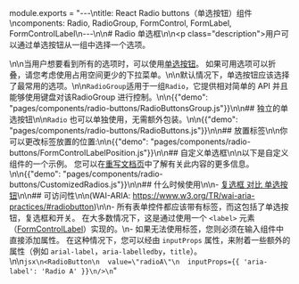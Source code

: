 module.exports = "---\ntitle: React Radio buttons（单选按钮）组件\ncomponents: Radio, RadioGroup, FormControl, FormLabel, FormControlLabel\n---\n\n# Radio 单选框\n\n<p class=\"description\">用户可以通过单选按钮从一组中选择一个选项。</p>\n\n当用户想要看到所有的选项时，可以使用[单选按钮](https://material.io/design/components/selection-controls.html#radio-buttons)。 如果可用选项可以折叠，请您考虑使用占用空间更少的下拉菜单。\n\n默认情况下，单选按钮应该选择了最常用的选项。\n\n`RadioGroup`适用于一组` Radio `，它提供相对简单的 API 并且能够使用键盘对该RadioGroup 进行控制。\n\n{{\"demo\": \"pages/components/radio-buttons/RadioButtonsGroup.js\"}}\n\n## 独立的单选按钮\n\n`Radio` 也可以单独使用，无需额外包装。\n\n{{\"demo\": \"pages/components/radio-buttons/RadioButtons.js\"}}\n\n## 放置标签\n\n你可以更改标签放置的位置:\n\n{{\"demo\": \"pages/components/radio-buttons/FormControlLabelPosition.js\"}}\n\n## 自定义单选框\n\n以下是自定义组件的一个示例。 您可以在[重写文档页](/customization/components/)中了解有关此内容的更多信息。\n\n{{\"demo\": \"pages/components/radio-buttons/CustomizedRadios.js\"}}\n\n## 什么时候使用\n\n- [复选框 对比 单选按钮](https://www.nngroup.com/articles/checkboxes-vs-radio-buttons/)\n\n## 可访问性\n\n(WAI-ARIA: https://www.w3.org/TR/wai-aria-practices/#radiobutton)\n\n- 所有表单控件都应该带有标签，而这包括了单选按钮，复选框和开关。 在大多数情况下，这是通过使用一个 `<label>` 元素（[FormControlLabel](/api/form-control-label/)）实现的。\n- 如果无法使用标签，您则必须在输入组件中直接添加属性。 在这种情况下，您可以经由 `inputProps` 属性，来附着一些额外的属性（例如 `arial-label`，`aria-labelledby`，`title`）。\n\n```jsx\n<RadioButton\n  value=\"radioA\"\n  inputProps={{ 'aria-label': 'Radio A' }}\n/>\n```"